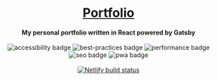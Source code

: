 <div align="center">
    <h1><a href='https://near.netlify.app'>Portfolio</a></h1>
    <strong>My personal portfolio written in React powered by Gatsby</strong>
    <br />
    <br />
    <img src="https://img.shields.io/endpoint?url=https://raw.githubusercontent.com/NearHuscarl/portfolio/master/audit/accessibility.json" alt="accessibility badge">
    <img src="https://img.shields.io/endpoint?url=https://raw.githubusercontent.com/NearHuscarl/portfolio/master/audit/best-practices.json" alt="best-practices badge">
    <img src='https://img.shields.io/endpoint?url=https://raw.githubusercontent.com/NearHuscarl/portfolio/master/audit/performance.json'  alt="performance badge">
    <img src='https://img.shields.io/endpoint?url=https://raw.githubusercontent.com/NearHuscarl/portfolio/master/audit/seo.json'  alt="seo badge">
    <img src='https://img.shields.io/endpoint?url=https://raw.githubusercontent.com/NearHuscarl/portfolio/master/audit/pwa.json'  alt="pwa badge">
    <br />
    <br />
    <a href='https://app.netlify.com/sites/near/deploys'>
        <img src='https://api.netlify.com/api/v1/badges/6463a76d-ab2e-41df-8383-fd816f82e3ba/deploy-status'  alt="Netlify build status">
    </a>
</div>
